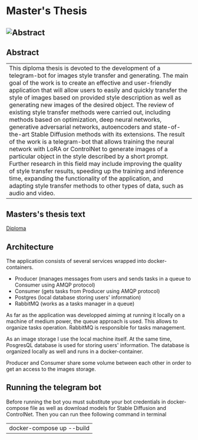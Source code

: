 # Master's Thesis

## ![Abstract](https://downloader.disk.yandex.ru/preview/5ed7d9919dcb2af908dbc4283aba20ce86262bf3a73f4286fc26a0b75e0eb177/64891c40/McP72MjPXbUEsspx3DimPtq4gDq7QMmwej4No8eiekxL7x36c3PY1nLQvodAvpyoNxHyHhtALCOGpkAZF9gQZQ%3D%3D?uid=0&filename=1.png&disposition=inline&hash=&limit=0&content_type=image%2Fpng&owner_uid=0&tknv=v2&size=2048x2048)
## Abstract
<table>
<tr>
<td>
  This diploma thesis is devoted to the development of a telegram-bot for images style transfer and generating. The main goal of the work is to create an effective and user-friendly application that will allow users to easily and quickly transfer the style of images based on provided style description as well as generating new images of the desired object. The review of existing style transfer methods were carried out, including methods based on optimization, deep neural networks, generative adversarial networks, autoencoders and state-of-the-art Stable Diffusion methods with its extensions. The result of the work is a telegram-bot that allows training the neural network with LoRA or ControlNet to generate images of a particular object in the style described by a short prompt. Further research in this field may include improving the quality of style transfer results, speeding up the training and inference time, expanding the functionality of the application, and adapting style transfer methods to other types of data, such as audio and video.

</td>
</tr>
</table>


## Masters's thesis text

[Diploma](https://docs.google.com/document/d/1CSeM0fYHYugK_CLm7hD8S6BV0ALlk122fC7sCN3rgHA/edit?usp=sharing)

## Architecture

The application consists of several services wrapped into docker-containers. 
- Producer (manages messages from users and sends tasks in a queue to Consumer using AMQP protocol)
- Consumer (gets tasks from Producer using AMQP protocol)
- Postgres (local database storing users' information)
- RabbitMQ (works as a tasks manager in a queue)

As far as the application was developped aimimg at running it locally on a machine of medium power, the queue approach is used. This allows to organize tasks operation. RabbitMQ is responsible for tasks management.

As an image storage I use the local machine itself. At the same time, PosgresQL database is used for storing users' information. The database is organized locally as well and runs in a docker-container.

Producer and Consumer share some volume between each other in order to get an access to the images storage.

## Running the telegram bot
Before running the bot you must substitute your bot credentials in docker-compose file as well as download models for Stable Diffusion and ControlNet. Then you can run thee following command in terminal
<table>
<tr>
<td>
docker-compose up --build
</td>
</tr>
</table>
